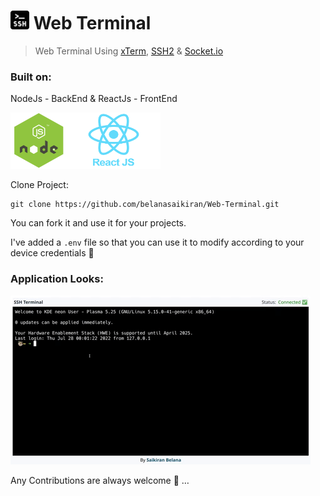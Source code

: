 # <img width="30px"  src="./Images/SSH.png"/> Web Terminal

> Web Terminal Using [xTerm](https://www.npmjs.com/package/xterm), [SSH2](https://www.npmjs.com/package/ssh2) & [Socket.io](https://socket.io/)
> 

### **Built on**:

NodeJs - BackEnd & ReactJs - FrontEnd



​     <img width="90px" height="90px" src="./Images/NodeJs.png"/><img width="150px" height="90px" src="./Images/ReactJs.png"/>



Clone Project:
```
git clone https://github.com/belanasaikiran/Web-Terminal.git
```


You can fork it and use it for your projects.

I've added a `.env` file so that you can use it to modify according to your device credentials 🔑

### Application Looks:

<img src="./Images/giphy.gif" />

Any Contributions are always welcome 🤗 …





